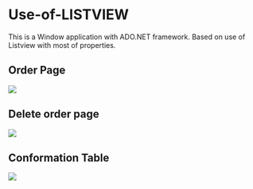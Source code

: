 # Use-of-LISTVIEW
This is a Window application with ADO.NET framework. Based on use of Listview with most of properties.

## Order Page
<image src="https://github.com/RiyaShah08/Use-of-LISTVIEW/blob/main/Output/2.PNG">
<br>
  
## Delete order page
<image src="https://github.com/RiyaShah08/Use-of-LISTVIEW/blob/main/Output/3.PNG">
<br>
  
## Conformation Table
<image src="https://github.com/RiyaShah08/Use-of-LISTVIEW/blob/main/Output/4.PNG">
<br>
